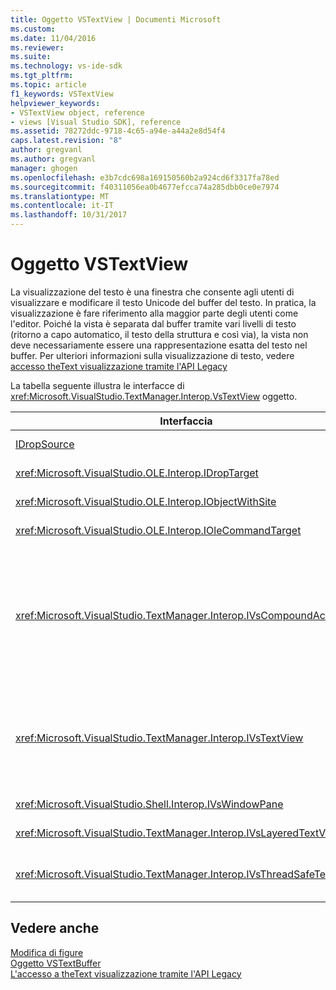 ```yaml
---
title: Oggetto VSTextView | Documenti Microsoft
ms.custom: 
ms.date: 11/04/2016
ms.reviewer: 
ms.suite: 
ms.technology: vs-ide-sdk
ms.tgt_pltfrm: 
ms.topic: article
f1_keywords: VSTextView
helpviewer_keywords:
- VSTextView object, reference
- views [Visual Studio SDK], reference
ms.assetid: 78272ddc-9718-4c65-a94e-a44a2e8d54f4
caps.latest.revision: "8"
author: gregvanl
ms.author: gregvanl
manager: ghogen
ms.openlocfilehash: e3b7cdc698a169150560b2a924cd6f3317fa78ed
ms.sourcegitcommit: f40311056ea0b4677efcca74a285dbb0ce0e7974
ms.translationtype: MT
ms.contentlocale: it-IT
ms.lasthandoff: 10/31/2017
---
```

# <a name="vstextview-object"></a>Oggetto VSTextView
La visualizzazione del testo è una finestra che consente agli utenti di visualizzare e modificare il testo Unicode del buffer del testo. In pratica, la visualizzazione è fare riferimento alla maggior parte degli utenti come l'editor. Poiché la vista è separata dal buffer tramite vari livelli di testo (ritorno a capo automatico, il testo della struttura e così via), la vista non deve necessariamente essere una rappresentazione esatta del testo nel buffer. Per ulteriori informazioni sulla visualizzazione di testo, vedere [accesso theText visualizzazione tramite l'API Legacy](../extensibility/accessing-thetext-view-by-using-the-legacy-api.md)  
  
 La tabella seguente illustra le interfacce di <xref:Microsoft.VisualStudio.TextManager.Interop.VsTextView> oggetto.  
  
|Interfaccia|Descrizione|  
|---------------|-----------------|  
|[IDropSource](http://msdn.microsoft.com/library/windows/desktop/ms690071)|Interfaccia OLE standard.|  
|<xref:Microsoft.VisualStudio.OLE.Interop.IDropTarget>|Interfaccia OLE standard.|  
|<xref:Microsoft.VisualStudio.OLE.Interop.IObjectWithSite>|Interfaccia OLE standard.|  
|<xref:Microsoft.VisualStudio.OLE.Interop.IOleCommandTarget>|Interfaccia OLE standard.|  
|<xref:Microsoft.VisualStudio.TextManager.Interop.IVsCompoundAction>|Consente la creazione di azioni composte (vale a dire, azioni che vengono raggruppate in un'unità singola, annullare o ripristinare).|  
|<xref:Microsoft.VisualStudio.TextManager.Interop.IVsTextView>|Fornisce i metodi di base per la gestione e la visualizzazione di accesso. `IVsTextView`non è thread-safe.|  
|<xref:Microsoft.VisualStudio.Shell.Interop.IVsWindowPane>|Crea e gestisce un riquadro.|  
|<xref:Microsoft.VisualStudio.TextManager.Interop.IVsLayeredTextView>|Interagisce con i livelli di testo.|  
|<xref:Microsoft.VisualStudio.TextManager.Interop.IVsThreadSafeTextView>|Esegue operazioni per la vista da un thread diverso.|  
  
## <a name="see-also"></a>Vedere anche  
 [Modifica di figure](http://msdn.microsoft.com/en-us/f08872bd-fd9c-4e36-8cf2-a2a2622ef986)   
 [Oggetto VSTextBuffer](../extensibility/vstextbuffer-object.md)   
 [L'accesso a theText visualizzazione tramite l'API Legacy](../extensibility/accessing-thetext-view-by-using-the-legacy-api.md)